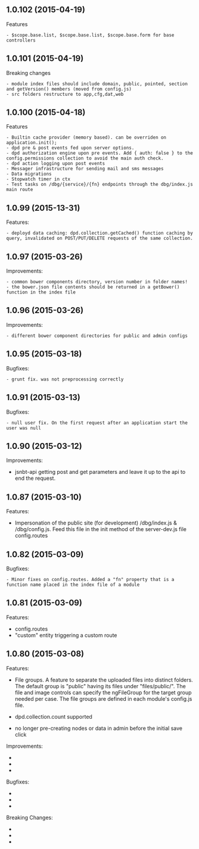 ## 1.0.102 (2015-04-19)

Features

	- $scope.base.list, $scope.base.list, $scope.base.form for base controllers

## 1.0.101 (2015-04-19)

Breaking changes

	- module index files should include domain, public, pointed, section and getVersion() members (moved from config.js)
	- src folders restructure to app,cfg,dat,web

## 1.0.100 (2015-04-18)

Features

	- Builtin cache provider (memory based). can be overriden on application.init();
	- dpd pre & post events fed upon server options. 
	- dpd authorization engine upon pre events. Add { auth: false } to the config.permissions collection to avoid the main auth check.
	- dpd action logging upon post events
	- Messager infrastructure for sending mail and sms messages
	- Data migrations
	- Stopwatch timer in ctx
	- Test tasks on /dbg/{service}/{fn} endpoints through the dbg/index.js main route

## 1.0.99 (2015-13-31)

Features:

	- deployd data caching: dpd.collection.getCached() function caching by query, invalidated on POST/PUT/DELETE requests of the same collection.

## 1.0.97 (2015-03-26)

Improvements:
	
	- common bower components directory, version number in folder names!
	- the bower.json file contents should be returned in a getBower() function in the index file

## 1.0.96 (2015-03-26)

Improvements:
	
	- different bower component directories for public and admin configs

## 1.0.95 (2015-03-18)

Bugfixes:
	
	- grunt fix. was not preprocessing correctly

## 1.0.91 (2015-03-13)

Bugfixes:
	
	- null user fix. On the first request after an application start the user was null

## 1.0.90 (2015-03-12)

Improvements:

  - jsnbt-api getting post and get parameters and leave it up to the api to end the request.
	


## 1.0.87 (2015-03-10)

Features:

  - Impersonation of the public site (for development)
	/dbg/index.js & /dbg/config.js. 
	Feed this file in the init method of the server-dev.js file config.routes



## 1.0.82 (2015-03-09)

Bugfixes:

	- Minor fixes on config.routes. Added a "fn" property that is a function name placed in the index file of a module



## 1.0.81 (2015-03-09)

Features:

  - config.routes
  - "custom" entity triggering a custom route



## 1.0.80 (2015-03-08)

Features:

  - File groups. 
	A feature to separate the uploaded files into distinct folders. 
	The default group is "public" having its files under "files/public/". 
	The file and image controls can specify the ngFileGroup for the target group needed per case.
	The file groups are defined in each module's config.js file.

  - dpd.collection.count supported

  - no longer pre-creating nodes or data in admin before the initial save click

 Improvements:

  - 
  - 
  - 

Bugfixes:

  - 
  - 
  - 

Breaking Changes:

  - 
  - 
  - 